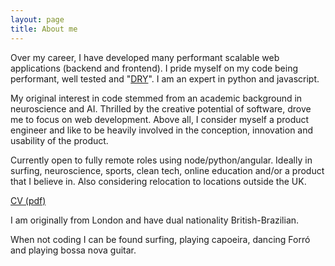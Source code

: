 ```yaml
---
layout: page
title: About me
---
```


Over my career, I have developed many performant scalable web applications (backend and frontend). I pride myself on my code being performant, well tested and
"[DRY](https://en.wikipedia.org/wiki/Don't_repeat_yourself)". I am an expert in python and javascript.

My original interest in code stemmed from an academic background in neuroscience and AI. Thrilled by the creative potential of software, drove me to focus on web development. Above all, I consider myself a product engineer and like to be heavily involved in the conception, innovation and usability of the product.

Currently open to fully remote roles using node/python/angular. Ideally in surfing, neuroscience, sports, clean tech, online education and/or a product that I believe in. Also considering relocation to locations outside the UK.


[CV (pdf)](/assets/cv.pdf)

I am originally from London and have dual nationality British-Brazilian.

When not coding I can be found surfing, playing capoeira, dancing Forró and playing bossa nova guitar.
